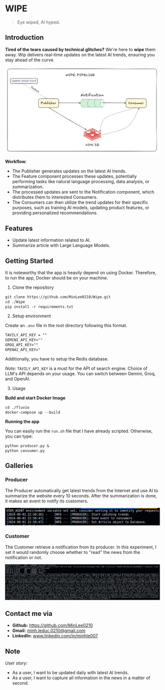 # WIPE 

> Eye wiped, AI hyped. 

## Introduction

**Tired of the tears caused by technical glitches?** We're here to **wipe** them away. Wip delivers real-time updates on the latest AI trends, ensuring you stay ahead of the curve.

![](./asset/wipe_pipe.png)

**Workflow**:

+ The Publisher generates updates on the latest AI trends.
+ The Feature component processes these updates, potentially performing tasks like natural language processing, data analysis, or summarization.
+ The processed updates are sent to the Notification component, which distributes them to interested Consumers.
+ The Consumers can then utilize the trend updates for their specific purposes, such as training AI models, updating product features, or providing personalized recommendations.

## Features

- Update latest information related to AI. 
- Summarize article with Large Language Models.


## Getting Started

It is noteworthy that the app is heavily depend on using Docker. Therefore, to run the app, Docker should be on your machine.

1. Clone the repository

```
git clone https://github.com/MinLee0210/Wipe.git
cd ./Wipe
pip install -r requirements.txt
```

2. Setup environment

Create an `.env` file in the root directory following this format. 

```
TAVILY_API_KEY = ""
GEMINI_API_KEY=""  
GROQ_API_KEY=""
OPENAI_API_KEY="
```

Additionally, you have to setup the Redis database. 

_Note:_ `TAVILY_API_KEY` is a must for the API of search engine. Choice of LLM's API depends on your usage. You can switch between Gemini, Groq, and OpenAI. 


3. Usage

**Build and start Docker Image**
```
cd ./fluvio
docker-compose up --build
```

**Running the app**

You can easily run the `run.sh` file that I have already scripted. Otherwise, you can type: 

```
python producer.py &
python consumer.py
```

## Galleries

### Producer

The Producer automatically get latest trends from the Internet and use AI to summarize the website every 10 seconds. After the summarization is done, it makes an event to notify its customers.

![](./asset/wipe_pub.png)

### Customer

The Customer retrieve a notification from its producer. In this experiment, I set it would randomly choose whether to "read" the news from the notification or not. 

![](./asset/wipe_sub.png)


## Contact me via

+ **Github:** https://github.com/MinLee0210
+ **Gmail:** minh.leduc.0210@gmail.com
+ **LinkedIn:** www.linkedin.com/in/minhle007


## Note

_User story:_ 

+ As a user, I want to be updated daily with latest AI trends.
+ As a user, I want to capture all information in the news in a matter of second. 